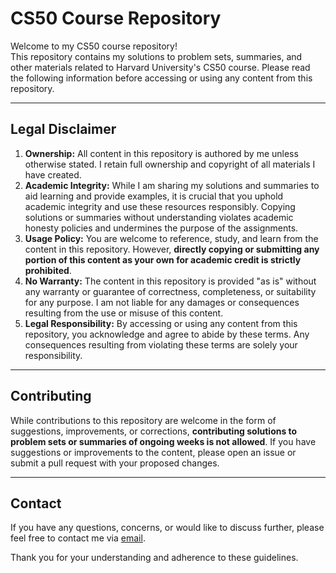 <h1>CS50 Course Repository</h1>
<p>Welcome to my CS50 course repository!<br>
This repository contains my solutions to problem sets, summaries, and other materials related to Harvard University's CS50 course. Please read the following information before accessing or using any content from this repository.</p>
<hr>
<h2>Legal Disclaimer</h2>
<ol>
  <li><strong>Ownership:</strong> All content in this repository is authored by me unless otherwise stated. I retain full ownership and copyright of all materials I have created.</li>
  <li><strong>Academic Integrity:</strong> While I am sharing my solutions and summaries to aid learning and provide examples, it is crucial that you uphold academic integrity and use these resources responsibly. Copying solutions or summaries without understanding violates academic honesty policies and undermines the purpose of the assignments.</li>
  <li><strong>Usage Policy:</strong> You are welcome to reference, study, and learn from the content in this repository. However, <strong>directly copying or submitting any portion of this content as your own for academic credit is strictly prohibited</strong>.</li>
  <li><strong>No Warranty:</strong> The content in this repository is provided "as is" without any warranty or guarantee of correctness, completeness, or suitability for any purpose. I am not liable for any damages or consequences resulting from the use or misuse of this content.</li>
  <li><strong>Legal Responsibility:</strong> By accessing or using any content from this repository, you acknowledge and agree to abide by these terms. Any consequences resulting from violating these terms are solely your responsibility.</li>
</ol>
<hr>
<h2>Contributing</h2>
<p>While contributions to this repository are welcome in the form of suggestions, improvements, or corrections, <strong>contributing solutions to problem sets or summaries of ongoing weeks is not allowed</strong>. If you have suggestions or improvements to the content, please open an issue or submit a pull request with your proposed changes.</p>
<hr>
<h2>Contact</h2>
<p>If you have any questions, concerns, or would like to discuss further, please feel free to contact me via <a href="mailto:sivanjaadhav+gith@email.com">email</a>.</p>
<p>Thank you for your understanding and adherence to these guidelines.</p>
